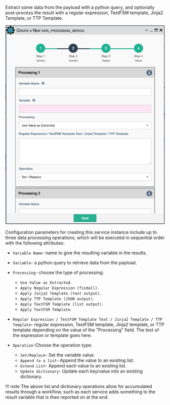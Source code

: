 Extract some data from the payload with a python query, and optionally
post-process the result with a regular expression, TextFSM template, Jinja2
Template, or TTP Template.

![Data Processing Service](../../_static/automation/service_types/data_processing.png)

Configuration parameters for creating this service instance include up to three
data processing operations, which will be executed in sequential order with the
following attributes:

- `Variable Name`- name to give the resulting variable in the results. 

- `Variable`- a python query to retrieve data from the payload. 

- `Processing`- choose the type of processing: 

    - `Use Value as Extracted`.
    - `Apply Regular Expression (findall)`.
    - `Apply Jinja2 Template (text output)`.
    - `Apply TTP Template (JSON output)`.
    - `Apply TextFSM Template (list output)`.
    - `Apply TextFSM Template`.
    
- `Regular Expression / TestFSM Template Text / Jinja2 Template / TTP Template`-
  regular expression, TextFSM template, Jinja2 template, or TTP template
  depending on the value of the "Processing" field. The text of the expression
  or template goes here.

- `Operation`-Choose the operation type: 

    - `Set/Replace`- Set the variable value.
    - `Append to a list`- Append the value to an existing list.
    - `Extend List`- Append each value to an existing list.
    - `Update dictionary`- Update each key/value into an existing dictionary.
    
!!! note
    The above list and dictionary operations allow for accumulated results
    through a workflow, such as each service adds something to the result
    variable that is then reported on at the end.


